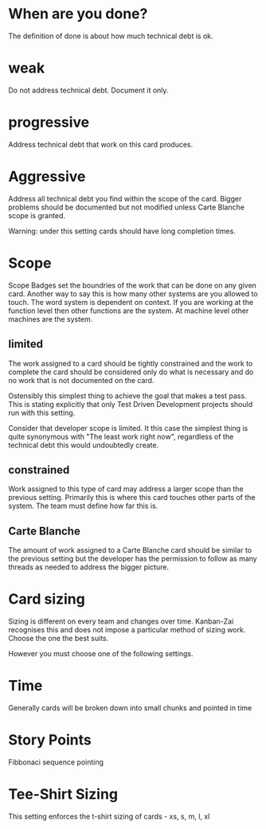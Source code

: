 # When are you done?

The definition of done is about how much technical debt is ok.

# weak

Do not address technical debt.  Document it only.

# progressive

Address technical debt that work on this card produces.

# Aggressive

Address all technical debt you find within the scope of the card.  Bigger problems
should be documented but not modified unless Carte Blanche scope is granted.

Warning: under this setting cards should have long completion times.

# Scope

Scope Badges set the boundries of the work that can be done on any given card.  Another way to 
say this is how many other systems are you allowed to touch.  The word system is dependent on context.
If you are working at the function level then other functions are the system. At machine level other machines
are the system.

## limited

The work assigned to a card should be tightly constrained and the work to complete the card
 should be considered only do what is necessary and do no work that is not documented on the card.

Ostensibly this simplest thing to achieve the goal that makes a test pass.  This is stating explicitly that
only Test Driven Development projects should run with this setting.

Consider that developer scope is limited.  It this case the simplest thing is quite synonymous with 
"The least work right now", regardless of the technical debt this would undoubtedly create.

## constrained 

Work assigned to this type of card may address a larger scope than the previous setting.  Primarily this is where this 
card touches other parts of the system.  The team must define how far this is.

## Carte Blanche

The amount of work assigned to a Carte Blanche card should be similar to the previous setting but the 
developer has the permission to follow as many threads as needed to address the bigger picture.


# Card sizing

Sizing is different on every team and changes over time.  Kanban-Zai recognises this
and does not impose a particular method of sizing work.  Choose the one the best suits.

However you must choose one of the following settings.

# Time

Generally cards will be broken down into small chunks and pointed in time

# Story Points

Fibbonaci sequence pointing

# Tee-Shirt Sizing

 This setting enforces the t-shirt sizing of cards - xs, s, m, l, xl



